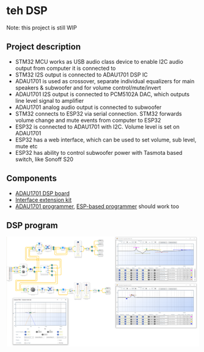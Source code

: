 # teh DSP

Note: this project is still WIP

## Project description

-   STM32 MCU works as USB audio class device to enable I2C audio output from computer it is connected to
-   STM32 I2S output is connected to ADAU1701 DSP IC
-   ADAU1701 is used as crossover, separate individual equalizers for main speakers & subwoofer and for volume control/mute/invert
-   ADAU1701 I2S output is connected to PCM5102A DAC, which outputs line level signal to amplifier
-   ADAU1701 analog audio output is connected to subwoofer
-   STM32 connects to ESP32 via serial connection. STM32 forwards volume change and mute events from computer to ESP32
-   ESP32 is connected to ADAU1701 with I2C. Volume level is set on ADAU1701
-   ESP32 has a web interface, which can be used to set volume, sub level, mute etc
-   ESP32 has ability to control subwoofer power with Tasmota based switch, like Sonoff S20

## Components

-   [ADAU1701 DSP board](https://store.sure-electronics.com/product/AA-AP23122)
-   [Interface extension kit](https://store.sure-electronics.com/product/AA-AA11428)
-   [ADAU1701 programmer](https://store.sure-electronics.com/product/DB-DP11219), [ESP-based programmer](https://ez.analog.com/dsp/sigmadsp/f/q-a/164008/sharing-tcpi-interface-for-sigma-studio-using-esp8266-or-esp32) should work too

## DSP program

![DSP program](/docs/dsp_program.png?raw=true)

